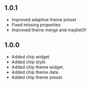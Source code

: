 ## 1.0.1

* Improved adaptive theme preset
* Fixed missing properties
* Improved theme merge and maybeOf

## 1.0.0

* Added chip widget.
* Added chip style.
* Added chip theme widget.
* Added chip theme data.
* Added chip theme preset.